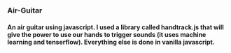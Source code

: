 ### Air-Guitar ###

#### An air guitar using javascript. I used a library called handtrack.js that will give the power to use our hands to trigger sounds (it uses machine learning and tenserflow). Everything else is done in vanilla javascript. ####
